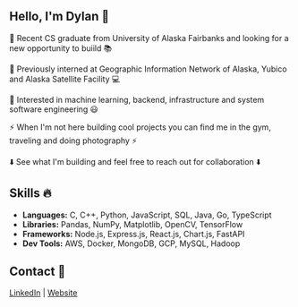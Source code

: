 ## Hello, I'm Dylan 👋
📌  Recent CS graduate from University of Alaska Fairbanks and looking for a new opportunity to buiild 📚

📌  Previously interned at Geographic Information Network of Alaska, Yubico and Alaska Satellite Facility 💻

📌  Interested in machine learning, backend, infrastructure and system software engineering 😃 

⚡ When I'm not here building cool projects you can find me in the gym, traveling and doing photography ⚡

⬇️ See what I'm building and feel free to reach out for collaboration ⬇️

## Skills 🔥
- **Languages:** C, C++, Python, JavaScript, SQL, Java, Go, TypeScript
- **Libraries:** Pandas, NumPy, Matplotlib, OpenCV, TensorFlow
- **Frameworks:** Node.js, Express.js, React.js, Chart.js, FastAPI
- **Dev Tools:** AWS, Docker, MongoDB, GCP, MySQL, Hadoop
  
## Contact 📧
[LinkedIn](https://www.linkedin.com/in/dylanmaltos) | [Website](https://maltos.io)
